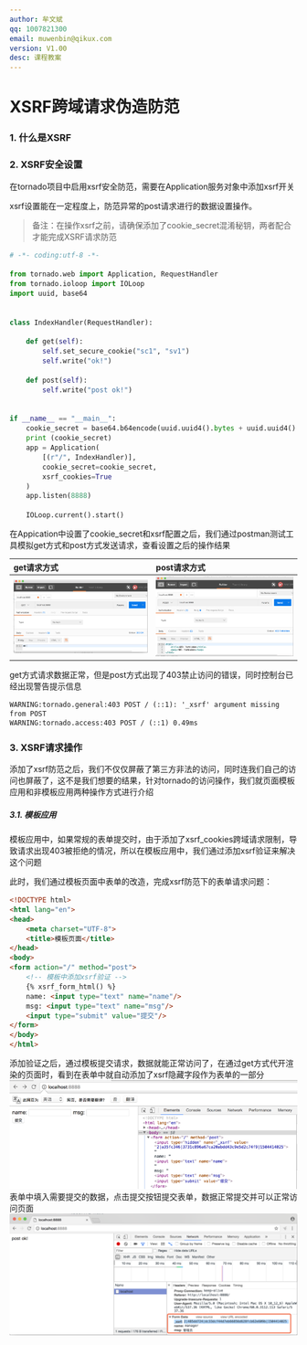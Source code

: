 ```yaml
---
author: 牟文斌
qq: 1007821300
email: muwenbin@qikux.com
version: V1.00
desc: 课程教案
---
```


# XSRF跨域请求伪造防范

### 1. 什么是XSRF

### 2. XSRF安全设置

在tornado项目中启用xsrf安全防范，需要在Application服务对象中添加xsrf开关

xsrf设置能在一定程度上，防范异常的post请求进行的数据设置操作。

> 备注：在操作xsrf之前，请确保添加了cookie\_secret混淆秘钥，两者配合才能完成XSRF请求防范

```python
# -*- coding:utf-8 -*-

from tornado.web import Application, RequestHandler
from tornado.ioloop import IOLoop
import uuid, base64


class IndexHandler(RequestHandler):

    def get(self):
        self.set_secure_cookie("sc1", "sv1")
        self.write("ok!")

    def post(self):
        self.write("post ok!")


if __name__ == "__main__":
    cookie_secret = base64.b64encode(uuid.uuid4().bytes + uuid.uuid4().bytes)
    print (cookie_secret)
    app = Application(
        [(r"/", IndexHandler)],
        cookie_secret=cookie_secret,
        xsrf_cookies=True
    )
    app.listen(8888)

    IOLoop.current().start()
```

在Appication中设置了cookie\_secret和xsrf配置之后，我们通过postman测试工具模拟get方式和post方式发送请求，查看设置之后的操作结果

| get请求方式 | post请求方式 |
| :--- | :--- |
| ![](/assets/get) | ![](/assets/post) |

get方式请求数据正常，但是post方式出现了403禁止访问的错误，同时控制台已经出现警告提示信息

```
WARNING:tornado.general:403 POST / (::1): '_xsrf' argument missing from POST
WARNING:tornado.access:403 POST / (::1) 0.49ms
```

### 3. XSRF请求操作

添加了xsrf防范之后，我们不仅仅屏蔽了第三方非法的访问，同时连我们自己的访问也屏蔽了，这不是我们想要的结果，针对tornado的访问操作，我们就页面模板应用和非模板应用两种操作方式进行介绍

##### 3.1. 模板应用

模板应用中，如果常规的表单提交时，由于添加了xsrf\_cookies跨域请求限制，导致请求出现403被拒绝的情况，所以在模板应用中，我们通过添加xsrf验证来解决这个问题



此时，我们通过模板页面中表单的改造，完成xsrf防范下的表单请求问题：

```html
<!DOCTYPE html>
<html lang="en">
<head>
    <meta charset="UTF-8">
    <title>模板页面</title>
</head>
<body>
<form action="/" method="post">
    <!-- 模板中添加xsrf验证 -->
    {% xsrf_form_html() %}
    name: <input type="text" name="name"/>
    msg: <input type="text" name="msg"/>
    <input type="submit" value="提交"/>
</form>
</body>
</html>
```

添加验证之后，通过模板提交请求，数据就能正常访问了，在通过get方式代开渲染的页面时，看到在表单中就自动添加了xsrf隐藏字段作为表单的一部分  
![](/assets/xsrf2)  
表单中填入需要提交的数据，点击提交按钮提交表单，数据正常提交并可以正常访问页面  
![](/assets/xsrf1)


